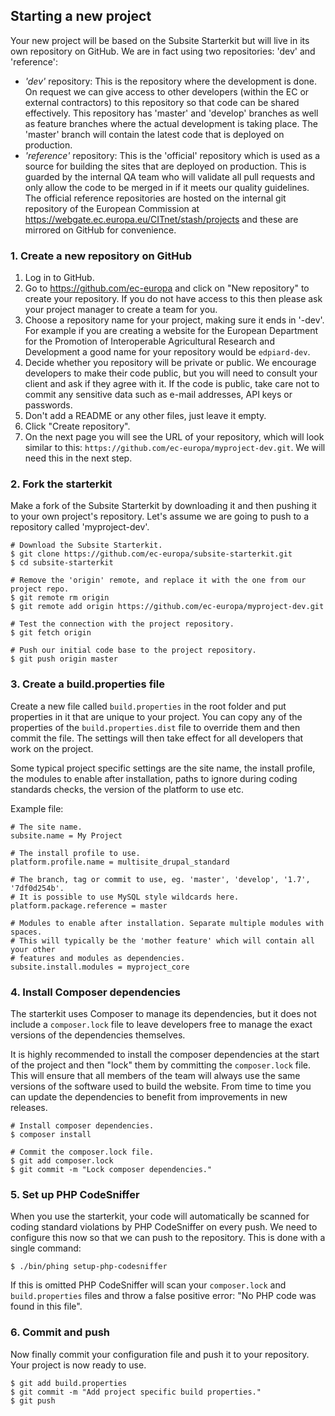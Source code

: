 ## Starting a new project

Your new project will be based on the Subsite Starterkit but will live in its
own repository on GitHub. We are in fact using two repositories: 'dev' and
'reference':

- _'dev'_ repository: This is the repository where the development is done. On
  request we can give access to other developers (within the EC or external
  contractors) to this repository so that code can be shared effectively. This
  repository has 'master' and 'develop' branches as well as feature branches
  where the actual development is taking place. The 'master' branch will contain
  the latest code that is deployed on production.
- _'reference'_ repository: This is the 'official' repository which is used as a
  source for building the sites that are deployed on production. This is guarded
  by the internal QA team who will validate all pull requests and only allow the
  code to be merged in if it meets our quality guidelines. The official
  reference repositories are hosted on the internal git repository of the
  European Commission at https://webgate.ec.europa.eu/CITnet/stash/projects and
  these are mirrored on GitHub for convenience.

### 1. Create a new repository on GitHub

1. Log in to GitHub.
2. Go to https://github.com/ec-europa and click on "New repository" to create
   your repository. If you do not have access to this then please ask your
   project manager to create a team for you.
3. Choose a repository name for your project, making sure it ends in '-dev'.
   For example if you are creating a website for the European Department for
   the Promotion of Interoperable Agricultural Research and Development a
   good name for your repository would be `edpiard-dev`.
4. Decide whether you repository will be private or public. We encourage
   developers to make their code public, but you will need to consult your
   client and ask if they agree with it. If the code is public, take care not
   to commit any sensitive data such as e-mail addresses, API keys or
   passwords.
5. Don't add a README or any other files, just leave it empty.
6. Click "Create repository".
7. On the next page you will see the URL of your repository, which will look
   similar to this: `https://github.com/ec-europa/myproject-dev.git`. We will need
   this in the next step.

### 2. Fork the starterkit

Make a fork of the Subsite Starterkit by downloading it and then pushing it to
your own project's repository. Let's assume we are going to push to a
repository called 'myproject-dev'.

```
# Download the Subsite Starterkit.
$ git clone https://github.com/ec-europa/subsite-starterkit.git
$ cd subsite-starterkit

# Remove the 'origin' remote, and replace it with the one from our project repo.
$ git remote rm origin
$ git remote add origin https://github.com/ec-europa/myproject-dev.git

# Test the connection with the project repository.
$ git fetch origin

# Push our initial code base to the project repository.
$ git push origin master
```

### 3. Create a build.properties file

Create a new file called `build.properties` in the root folder and put
properties in it that are unique to your project. You can copy any of the
properties of the `build.properties.dist` file to override them and then commit
the file. The settings will then take effect for all developers that work on the
project.

Some typical project specific settings are the site name, the install profile,
the modules to enable after installation, paths to ignore during coding
standards checks, the version of the platform to use etc.

Example file:

```
# The site name.
subsite.name = My Project

# The install profile to use.
platform.profile.name = multisite_drupal_standard

# The branch, tag or commit to use, eg. 'master', 'develop', '1.7', '7df0d254b'.
# It is possible to use MySQL style wildcards here.
platform.package.reference = master

# Modules to enable after installation. Separate multiple modules with spaces.
# This will typically be the 'mother feature' which will contain all your other
# features and modules as dependencies.
subsite.install.modules = myproject_core
```

### 4. Install Composer dependencies

The starterkit uses Composer to manage its dependencies, but it does not include
a `composer.lock` file to leave developers free to manage the exact versions of
the dependencies themselves.

It is highly recommended to install the composer dependencies at the start of
the project and then "lock" them by committing the `composer.lock` file. This
will ensure that all members of the team will always use the same versions of
the software used to build the website. From time to time you can update the
dependencies to benefit from improvements in new releases.

```
# Install composer dependencies.
$ composer install

# Commit the composer.lock file.
$ git add composer.lock
$ git commit -m "Lock composer dependencies."
```

### 5. Set up PHP CodeSniffer

When you use the starterkit, your code will automatically be scanned for coding
standard violations by PHP CodeSniffer on every push. We need to configure this
now so that we can push to the repository. This is done with a single command:

```
$ ./bin/phing setup-php-codesniffer
```

If this is omitted PHP CodeSniffer will scan your `composer.lock` and
`build.properties` files and throw a false positive error: "No PHP code was
found in this file".

### 6. Commit and push

Now finally commit your configuration file and push it to your repository. Your
project is now ready to use.

```
$ git add build.properties
$ git commit -m "Add project specific build properties."
$ git push
```
